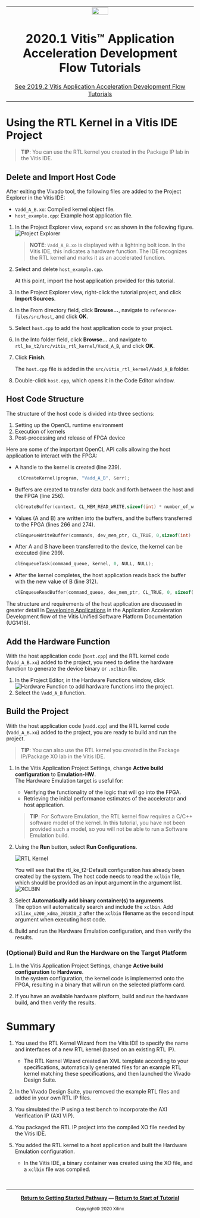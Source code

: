 ﻿<table class="sphinxhide">
 <tr>
   <td align="center"><img src="https://www.xilinx.com/content/dam/xilinx/imgs/press/media-kits/corporate/xilinx-logo.png" width="30%"/><h1>2020.1 Vitis™ Application Acceleration Development Flow Tutorials</h1>
   <a href="https://github.com/Xilinx/Vitis-Tutorials/branches/all">See 2019.2 Vitis Application Acceleration Development Flow Tutorials</a>
   </td>
 </tr>
 <tr>
 <td>
 </td>
 </tr>
</table>

# Using the RTL Kernel in a Vitis IDE Project

>**TIP**: You can use the RTL kernel you created in the Package IP lab in the Vitis IDE.

## Delete and Import Host Code

After exiting the Vivado tool, the following files are added to the Project Explorer in the Vitis IDE:

- `Vadd_A_B.xo`: Compiled kernel object file.
- `host_example.cpp`: Example host application file.  

1. In the Project Explorer view, expand `src` as shown in the following figure.  
![Project Explorer](./images/192_vitis_project_explorer.PNG)
   > **NOTE**: `Vadd_A_B.xo` is displayed with a lightning bolt icon. In the Vitis IDE, this indicates a hardware function. The IDE recognizes the RTL kernel and marks it as an accelerated function.

2. Select and delete `host_example.cpp`. 

   At this point, import the host application provided for this tutorial.  

3. In the Project Explorer view, right-click the tutorial project, and click **Import Sources**.

4. In the From directory field, click **Browse...**, navigate to `reference-files/src/host`, and click **OK**.

5. Select `host.cpp` to add the host application code to your project.

6. In the Into folder field, click **Browse...** and navigate to `rtl_ke_t2/src/vitis_rtl_kernel/Vadd_A_B`, and click **OK**.

7. Click **Finish**.

   The `host.cpp` file is added in the `src/vitis_rtl_kernel/Vadd_A_B` folder.

8. Double-click `host.cpp`, which opens it in the Code Editor window.

## Host Code Structure

The structure of the host code is divided into three sections:

1. Setting up the OpenCL runtime environment
2. Execution of kernels
3. Post-processing and release of FPGA device

Here are some of the important OpenCL API calls allowing the host application to interact with the FPGA:

- A handle to the kernel is created (line 239).

   ```C
    clCreateKernel(program, "Vadd_A_B", &err);
    ```

- Buffers are created to transfer data back and forth between the host and the FPGA (line 256).

  ```C
  clCreateBuffer(context, CL_MEM_READ_WRITE,sizeof(int) * number_of_words, NULL, NULL);
  ```

- Values (A and B) are written into the buffers, and the buffers transferred to the FPGA (lines 266 and 274).

  ```C
  clEnqueueWriteBuffer(commands, dev_mem_ptr, CL_TRUE, 0,sizeof(int) * number_of_words, host_mem_ptr, 0, NULL, NULL);
  ```

- After A and B have been transferred to the device, the kernel can be executed (line 299).

  ```C
  clEnqueueTask(command_queue, kernel, 0, NULL, NULL);
  ```

- After the kernel completes, the host application reads back the buffer with the new value of B (line 312).

  ```C
  clEnqueueReadBuffer(command_queue, dev_mem_ptr, CL_TRUE, 0, sizeof(int)*number_of_words,host_mem_output_ptr, 0, NULL, &readevent );
  ```

The structure and requirements of the host application are discussed in greater detail in [Developing Applications](https://www.xilinx.com/cgi-bin/docs/rdoc?v=2020.1;t=vitis+doc;d=lhv1569273988420.html) in the Application Acceleration Development flow of the Vitis Unified Software Platform Documentation (UG1416).

## Add the Hardware Function

With the host application code (`host.cpp`) and the RTL kernel code (`Vadd_A_B.xo`) added to the project, you need to define the hardware function to generate the device binary or `.xclbin` file.

1. In the Project Editor, in the Hardware Functions window, click ![Hardware Function](./images/lightning_icon.PNG) to add hardware functions into the project.
2. Select the `Vadd_A_B` function.

## Build the Project

With the host application code (`vadd.cpp`) and the RTL kernel code (`Vadd_A_B.xo`) added to the project, you are ready to build and run the project.

>**TIP**: You can also use the RTL kernel you created in the Package IP/Package XO lab in the Vitis IDE.

1. In the Vitis Application Project Settings, change **Active build configuration** to **Emulation-HW**.  
The Hardware Emulation target is useful for:
   - Verifying the functionality of the logic that will go into the FPGA.
   - Retrieving the initial performance estimates of the accelerator and host application.

    >**TIP**: For Software Emulation, the RTL kernel flow requires a C/C++ software model of the kernel. In this tutorial, you have not been provided such a model, so you will not be able to run a Software Emulation build.

2. Using the **Run** button, select **Run Configurations**.

   ![RTL Kernel](./images/rtl_kernel.PNG)

   You will see that the rtl_ke_t2-Default configuration has already been created by the system. The host code needs to read the `xclbin` file, which should be provided as an input argument in the argument list.
   ![XCLBIN](./images/xclbin.PNG)

3. Select **Automatically add binary container(s) to arguments**.  
The option will automatically search and include the `xclbin`. Add `xilinx_u200_xdma_201830_2` after the `xclbin` filename as the second input argument when executing host code.

4. Build and run the Hardware Emulation configuration, and then verify the results.

### (Optional) Build and Run the Hardware on the Target Platform

1. In the Vitis Application Project Settings, change **Active build configuration** to **Hardware**.  
In the system configuration, the kernel code is implemented onto the FPGA, resulting in a binary that will run on the selected platform card.  

2. If you have an available hardware platform, build and run the hardware build, and then verify the results.

# Summary

1. You used the RTL Kernel Wizard from the Vitis IDE to specify the name and interfaces of a new RTL kernel (based on an existing RTL IP).
   - The RTL Kernel Wizard created an XML template according to your specifications, automatically generated files for an example RTL kernel matching these specifications, and then launched the Vivado Design Suite.

2. In the Vivado Design Suite, you removed the example RTL files and added in your own RTL IP files.

3. You simulated the IP using a test bench to incorporate the AXI Verification IP (AXI VIP).

4. You packaged the RTL IP project into the compiled XO file needed by the Vitis IDE.

5. You added the RTL kernel to a host application and built the Hardware Emulation configuration.  
   - In the Vitis IDE, a binary container was created using the XO file, and a `xclbin` file was compiled.
</br>
<hr/>
<p align="center" class="sphinxhide"><b><a href="/README.md">Return to Getting Started Pathway</a> — <a href="./README.md">Return to Start of Tutorial</a></b></p>

<p align="center" class="sphinxhide"><sup>Copyright&copy; 2020 Xilinx</sup></p>
